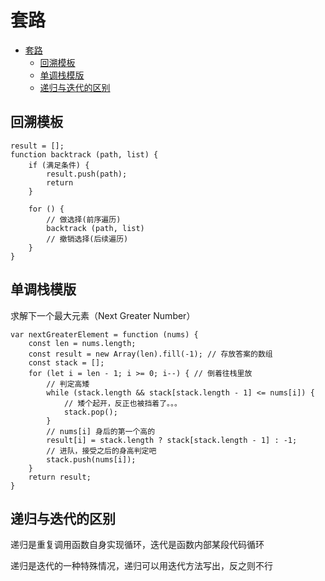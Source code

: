 # 套路
- [套路](#套路)
  - [回溯模板](#回溯模板)
  - [单调栈模版](#单调栈模版)
  - [递归与迭代的区别](#递归与迭代的区别)

## 回溯模板

```
result = [];
function backtrack (path, list) {
    if (满足条件) {
        result.push(path);
        return
    }
    
    for () {
        // 做选择(前序遍历)
        backtrack (path, list)
        // 撤销选择(后续遍历)
    }
}
```

## 单调栈模版

求解下一个最大元素（Next Greater Number）
```
var nextGreaterElement = function (nums) {
    const len = nums.length;
    const result = new Array(len).fill(-1); // 存放答案的数组
    const stack = [];
    for (let i = len - 1; i >= 0; i--) { // 倒着往栈里放
        // 判定高矮
        while (stack.length && stack[stack.length - 1] <= nums[i]) {
            // 矮个起开，反正也被挡着了。。。
            stack.pop();
        }
        // nums[i] 身后的第一个高的
        result[i] = stack.length ? stack[stack.length - 1] : -1;
        // 进队，接受之后的⾝⾼判定吧
        stack.push(nums[i]);
    }
    return result;
}
```

## 递归与迭代的区别

递归是重复调用函数自身实现循环，迭代是函数内部某段代码循环

递归是迭代的一种特殊情况，递归可以用迭代方法写出，反之则不行
